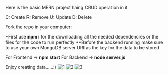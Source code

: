 Here is the basic MERN project haing CRUD operation in it

C: Create
R: Remove
U: Update
D: Delete

Fork the repo in your computer:

*First use **npm i** for the downloading all the needed dependencies or the files for the code to run perfectly
**Before the backend running make sure to use your own MongoDB server URI as the key for the data to be stored

For Frontend -> **npm start**
For Backend -> **node server.js**


Enjoy creating data......:)
![1](https://github.com/CHESTERKING4204/CRUD/assets/114911683/f2a6a856-ce38-48d1-8cff-96fd0afb3426)
![2](https://github.com/CHESTERKING4204/CRUD/assets/114911683/8c413dee-8cb3-4f22-8a6f-5b9580350bcd)
![3](https://github.com/CHESTERKING4204/CRUD/assets/114911683/8154310f-0cff-4b3d-bd9c-48ec557916fb)
